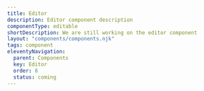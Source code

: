 ```yaml
---
title: Editor
description: Editor component description
componentType: editable
shortDescription: We are still working on the editor component
layout: "components/components.njk"
tags: component
eleventyNavigation:
  parent: Components
  key: Editor
  order: 8
  status: coming
---
```


